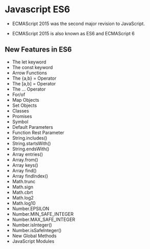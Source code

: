 # Javascript ES6
- ECMAScript 2015 was the second major revision to JavaScript.

- ECMAScript 2015 is also known as ES6 and ECMAScript 6

## New Features in ES6
- The let keyword
- The const keyword
- Arrow Functions
- The {a,b} = Operator
- The [a,b] = Operator
- The ... Operator
- For/of
- Map Objects
- Set Objects
- Classes
- Promises
- Symbol
- Default Parameters
- Function Rest Parameter
- String.includes()
- String.startsWith()
- String.endsWith()
- Array entries()
- Array.from()
- Array keys()
- Array find()
- Array findIndex()
- Math.trunc
- Math.sign
- Math.cbrt
- Math.log2
- Math.log10
- Number.EPSILON
- Number.MIN_SAFE_INTEGER
- Number.MAX_SAFE_INTEGER
- Number.isInteger()
- Number.isSafeInteger()
- New Global Methods
- JavaScript Modules
